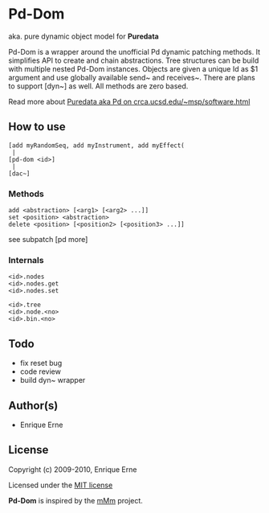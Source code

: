 Pd-Dom
======

aka. pure dynamic object model for **Puredata**

Pd-Dom is a wrapper around the unofficial Pd dynamic
patching methods. It simplifies API to create and chain abstractions.
Tree structures can be build with multiple nested Pd-Dom instances.
Objects are given a unique Id as \$1 argument and use globally available
send~ and receives~. There are plans to support [dyn~] as well. All
methods are zero based.

Read more about [Puredata aka Pd on crca.ucsd.edu/~msp/software.html](http://crca.ucsd.edu/~msp/software.html)

How to use
----------
	[add myRandomSeq, add myInstrument, add myEffect(
	 |
	[pd-dom <id>]
	 |
	[dac~]

### Methods

	add <abstraction> [<arg1> [<arg2> ...]]
	set <position> <abstraction>
	delete <position> [<position2> [<position3> ...]]

see subpatch [pd more]

### Internals

	<id>.nodes
	<id>.nodes.get
	<id>.nodes.set
	
	<id>.tree
	<id>.node.<no>
	<id>.bin.<no>

Todo
----

 * fix reset bug
 * code review
 * build dyn~ wrapper
 
 
Author(s)
---------

 * Enrique Erne
 
License
-------

Copyright (c) 2009-2010, Enrique Erne

Licensed under the [MIT license](http://www.opensource.org/licenses/mit-license.php)

**Pd-Dom** is inspired by the [mMm](http://puredata.info/Members/eni/mMm) project. 
